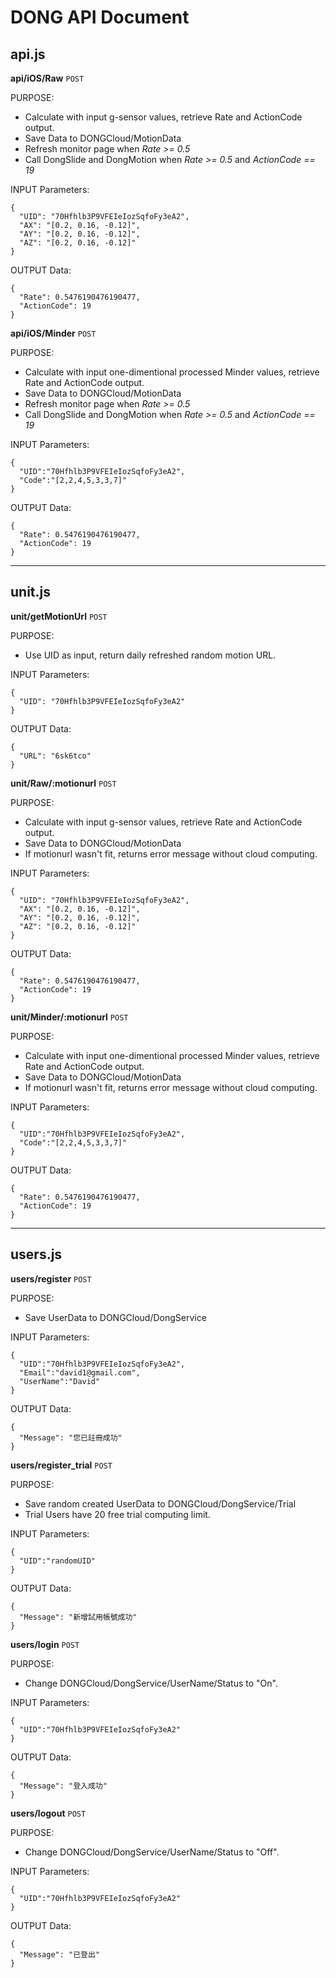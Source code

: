 # DONG API Document

## api.js
**api/iOS/Raw**
`POST`

PURPOSE:  
 - Calculate with input g-sensor values, retrieve Rate and ActionCode output.  
 - Save Data to DONGCloud/MotionData  
 - Refresh monitor page when *Rate >= 0.5*  
 - Call DongSlide and DongMotion when *Rate >= 0.5* and *ActionCode == 19*  

INPUT Parameters:

    {
      "UID": "70Hfhlb3P9VFEIeIozSqfoFy3eA2",
      "AX": "[0.2, 0.16, -0.12]",
      "AY": "[0.2, 0.16, -0.12]",
      "AZ": "[0.2, 0.16, -0.12]"
    }

OUTPUT Data:

    {
      "Rate": 0.5476190476190477,
      "ActionCode": 19
    }

**api/iOS/Minder**
`POST`

PURPOSE:  
 - Calculate with input one-dimentional processed Minder values, retrieve Rate and ActionCode output.  
 - Save Data to DONGCloud/MotionData  
 - Refresh monitor page when *Rate >= 0.5*  
 - Call DongSlide and DongMotion when *Rate >= 0.5* and *ActionCode == 19*   

INPUT Parameters:

    {
      "UID":"70Hfhlb3P9VFEIeIozSqfoFy3eA2",
      "Code":"[2,2,4,5,3,3,7]"
    }

OUTPUT Data:

    {
      "Rate": 0.5476190476190477,
      "ActionCode": 19
    }

***

## unit.js
**unit/getMotionUrl**
`POST`

PURPOSE:  
 - Use UID as input, return daily refreshed random motion URL.  

INPUT Parameters:

    {
      "UID": "70Hfhlb3P9VFEIeIozSqfoFy3eA2"
    }

OUTPUT Data:

    {
      "URL": "6sk6tco"
    }

**unit/Raw/:motionurl**
`POST`

PURPOSE:  
 - Calculate with input g-sensor values, retrieve Rate and ActionCode output.  
 - Save Data to DONGCloud/MotionData  
 - If motionurl wasn't fit, returns error message without cloud computing.

INPUT Parameters:

    {
      "UID": "70Hfhlb3P9VFEIeIozSqfoFy3eA2",
      "AX": "[0.2, 0.16, -0.12]",
      "AY": "[0.2, 0.16, -0.12]",
      "AZ": "[0.2, 0.16, -0.12]"
    }

OUTPUT Data:

    {
      "Rate": 0.5476190476190477,
      "ActionCode": 19
    }

**unit/Minder/:motionurl**
`POST`

PURPOSE:  
 - Calculate with input one-dimentional processed Minder values, retrieve Rate and ActionCode output.  
 - Save Data to DONGCloud/MotionData  
 - If motionurl wasn't fit, returns error message without cloud computing.

INPUT Parameters:

    {
      "UID":"70Hfhlb3P9VFEIeIozSqfoFy3eA2",
      "Code":"[2,2,4,5,3,3,7]"
    }

OUTPUT Data:

    {
      "Rate": 0.5476190476190477,
      "ActionCode": 19
    }

***

## users.js
**users/register**
`POST`

PURPOSE:  
 - Save UserData to DONGCloud/DongService  

INPUT Parameters:

    {
      "UID":"70Hfhlb3P9VFEIeIozSqfoFy3eA2",
      "Email":"david1@gmail.com",
      "UserName":"David"
    }

OUTPUT Data:

    {
      "Message": "您已註冊成功"
    }

**users/register_trial**
`POST`

PURPOSE:  
 - Save random created UserData to DONGCloud/DongService/Trial  
 - Trial Users have 20 free trial computing limit.  

INPUT Parameters:

    {
      "UID":"randomUID"
    }

OUTPUT Data:

    {
      "Message": "新增試用帳號成功"
    }
  

**users/login**
`POST`

PURPOSE:  
 - Change DONGCloud/DongService/UserName/Status to "On".  

INPUT Parameters:

    {
      "UID":"70Hfhlb3P9VFEIeIozSqfoFy3eA2"
    }

OUTPUT Data:

    {
      "Message": "登入成功"
    }
  
**users/logout**
`POST`

PURPOSE:  
 - Change DONGCloud/DongService/UserName/Status to "Off".  

INPUT Parameters:

    {
      "UID":"70Hfhlb3P9VFEIeIozSqfoFy3eA2"
    }

OUTPUT Data:

    {
      "Message": "已登出"
    }
